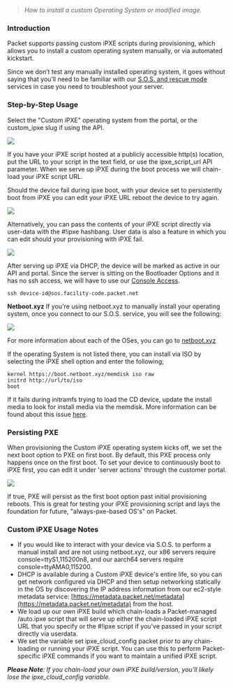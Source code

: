 > _How to install a custom Operating System or modified image._


### **Introduction**

Packet supports passing custom iPXE scripts during provisioning, which allows you to install a custom operating system manually, or via automated kickstart.

Since we don’t test any manually installed operating system, it goes without saying that you’ll need to be familiar with our [S.O.S. and rescue mode](https://support.packet.com/kb/articles/rescue-mode) services in case you need to troubleshoot your server.


### **Step-by-Step Usage**

Select the "Custom iPXE" operating system from the portal, or the custom\_ipxe slug if using the API.

![](https://deskpro-cloud.s3.amazonaws.com/files/26944/43/42167SPMSRHSSMRGSQTS0-1539831490489.png)

  

If you have your iPXE script hosted at a publicly accessible http(s) location, put the URL to your script in the text field, or use the ipxe\_script\_url API parameter. When we serve up iPXE during the boot process we will chain-load your iPXE script URL.  
  
Should the device fail during ipxe boot, with your device set to persistently boot from iPXE you can edit your iPXE URL  reboot the device to try again. 

![](https://deskpro-cloud.s3.amazonaws.com/files/26944/43/42165ZYZWASDKHDXTBPW0-1539831489605.png)

  

Alternatively, you can pass the contents of your iPXE script directly via user-data with the #!ipxe hashbang. User data is also a feature in which you can edit should your provisioning with iPXE fail. 

![](https://deskpro-cloud.s3.amazonaws.com/files/26944/43/42168ZWTSGCAAKKBMDNB0-1539831490786.png)

  

After serving up iPXE via DHCP, the device will be marked as active in our API and portal. Since the server is sitting on the Bootloader Options and it has no ssh access, we will have to use our [Console Access](https://support.packet.com/kb/articles/sos-serial-over-ssh). 

  

`ssh device-id@sos.facility-code.packet.net`

  

**Netboot.xyz**
If you're using netboot.xyz to manually install your operating system, once you connect to our S.O.S. service, you will see the following:

![](https://deskpro-cloud.s3.amazonaws.com/files/26944/43/42169XDHKRAABGWGXWAN0-1539831491179.png)


For more information about each of the OSes, you can go to [netboot.xyz](https://netboot.xyz/) 

If the operating System is not listed there, you can install via ISO by selecting the iPXE shell option and enter the following;

```
kernel https://boot.netboot.xyz/memdisk iso raw 
initrd http://url/to/iso 
boot
```

If it fails during initramfs trying to load the CD device, update the install media to look for install media via the memdisk. More information can be found about this issue [here](https://www.reversengineered.com/2016/01/07/booting-linux-isos-with-memdisk-and-ipxe/).



### **Persisting PXE**

  

When provisioning the Custom iPXE operating system kicks off, we set the next boot option to PXE on first boot.  By default, this PXE process only happens once on the first boot. To set your device to continuously boot to iPXE first, you can edit it under 'server actions' through the customer portal.

![](https://deskpro-cloud.s3.amazonaws.com/files/26944/43/42166GYYJSTWJSYSTYNJ0-1539831490124.png)

If true, PXE will persist as the first boot option past initial provisioning reboots.   This is great for testing your iPXE provisioning script and lays the foundation for future, "always-pxe-based OS's" on Packet.


### **Custom iPXE Usage Notes**

*   If you would like to interact with your device via S.O.S. to perform a manual install and are not using netboot.xyz, our x86 servers require console=ttyS1,115200n8, and our aarch64 servers require console=ttyAMA0,115200.
*   DHCP is available during a Custom iPXE device's entire life, so you can get network configured via DHCP and then setup networking statically in the OS by discovering the IP address information from our ec2-style metadata service: [https://metadata.packet.net/metadata](https://metadata.packet.net/metadata) from the host.
*   We load up our own iPXE build which chain-loads a Packet-managed /auto.ipxe script that will serve up either the chain-loaded iPXE script URL that you specify or the #!ipxe script if you've passed in your script directly via userdata.
*   We set the variable set ipxe\_cloud\_config packet prior to any chain-loading or running your iPXE script. You can use this to perform Packet-specific iPXE commands if you want to maintain a unified iPXE script.

**_Please Note_**_: If you chain-load your own iPXE build/version, you'll likely lose the ipxe\_cloud\_config variable._